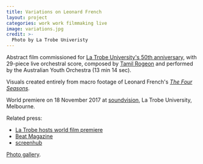 ```yaml
---
title: Variations on Leonard French
layout: project
categories: work work filmmaking live
image: variations.jpg
credit: >-
  Photo by La Trobe Univeristy
---
```


Abstract film commissioned for [La Trobe University's 50th anniversary][soundvision],
with 29-piece live orchestral score, composed by [Tamil Rogeon]
and performed by the Australian Youth Orchestra (13 min 14 sec).

Visuals created entirely from macro footage of Leonard French's [_The Four
Seasons_][four].

World premiere on 18 November 2017 at [soundvision], La Trobe University,
Melbourne.

Related press:

- [La Trobe hosts world film premiere](https://www.latrobe.edu.au/news/articles/2017/release/la-trobe-hosts-world-film-premiere)
- [Beat Magazine](http://www.beat.com.au/arts/leonard-french-s-stained-glass-treasure-la-trobe-uni-gets-special-cinematic-treatment-during)
- [screenhub](http://www.screenhub.com.au/whats-on/victoria/screenings-festivals-and-programs/la-trobe-hosts-world-film-premiere-variations-on-leonard-french-222252)

[Photo gallery](http://photos.paulwrankin.com/soundvision/).

[tamil rogeon]: http://www.tamilrogeon.com
[soundvision]: https://50years.latrobe/events/soundvision/
[four]: https://commons.wikimedia.org/wiki/File:Leonard_French_La_Trobe_01.jpg
